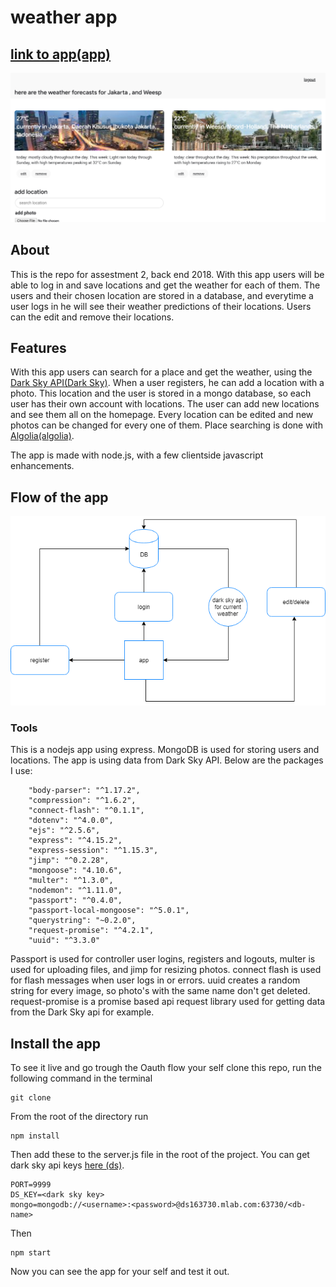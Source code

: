 # weather app
## [link to app(app)](https://warm-meadow-46174.herokuapp.com/)

![flowchart](readme/screenshot.png)

## About
This is the repo for assestment 2, back end 2018. With this app users will be able to log in and save locations and get the weather for each of them. The users and their chosen location are stored in a database, and everytime a user logs in he will see their weather predictions of their locations. Users can the edit and remove their locations.

## Features
With this app users can search for a place and get the weather, using the [Dark Sky API(Dark Sky)](https://darksky.net/dev). When a user registers, he can add a location with a photo. This location and the user is stored in a mongo database, so each user has their own account with locations. The user can add new locations and see them all on the homepage. Every location can be edited and new photos can be changed for every one of them. Place searching is done with [Algolia(algolia)](https://community.algolia.com/places/).

The app is made with node.js, with a few clientside javascript enhancements.

## Flow of the app
![flowchart](readme/flow.png)

### Tools
This is a nodejs app using express. MongoDB is used for storing users and locations. The app is using data from Dark Sky API. Below are the packages I use:
```
    "body-parser": "^1.17.2",
    "compression": "^1.6.2",
    "connect-flash": "^0.1.1",
    "dotenv": "^4.0.0",
    "ejs": "^2.5.6",
    "express": "^4.15.2",
    "express-session": "^1.15.3",
    "jimp": "^0.2.28",
    "mongoose": "4.10.6",
    "multer": "^1.3.0",
    "nodemon": "^1.11.0",
    "passport": "^0.4.0",
    "passport-local-mongoose": "^5.0.1",
    "querystring": "~0.2.0",
    "request-promise": "^4.2.1",
    "uuid": "^3.3.0"
```
Passport is used for controller user logins, registers and logouts, multer is used for uploading files, and jimp for resizing photos. connect flash is used for flash messages when user logs in or errors. uuid creates a random string for every image, so photo's with the same name don't get deleted. request-promise is a promise based api request library used for getting data from the Dark Sky api for example.

## Install the app
To see it live and go trough the Oauth flow your self clone this repo, run the following command in the terminal
```
git clone
```

From the root of the directory run
```
npm install
```

Then add these to the server.js file in the root of the project. You can get dark sky api keys [here (ds)](https://darksky.net/dev). 
```
PORT=9999
DS_KEY=<dark sky key>
mongo=mongodb://<username>:<password>@ds163730.mlab.com:63730/<db-name>

```
Then
```
npm start
```

Now you can see the app for your self and test it out.
